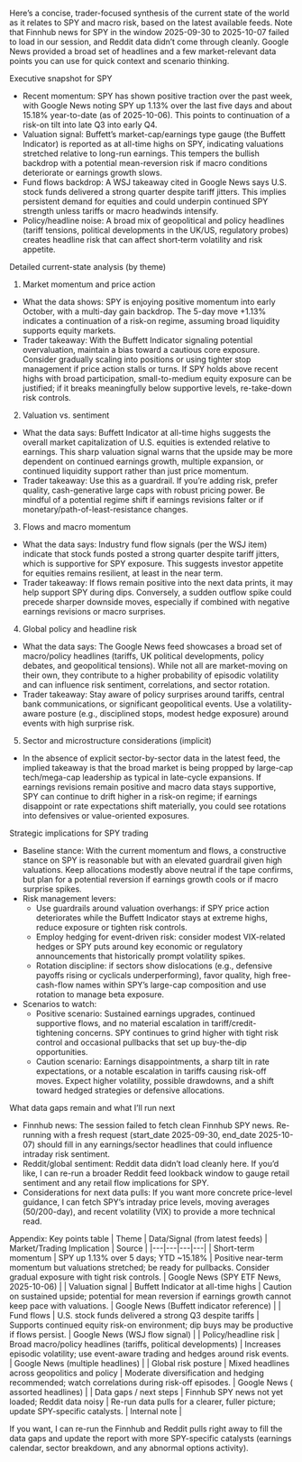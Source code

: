 Here’s a concise, trader-focused synthesis of the current state of the world as it relates to SPY and macro risk, based on the latest available feeds. Note that Finnhub news for SPY in the window 2025-09-30 to 2025-10-07 failed to load in our session, and Reddit data didn’t come through cleanly. Google News provided a broad set of headlines and a few market-relevant data points you can use for quick context and scenario thinking.

Executive snapshot for SPY
- Recent momentum: SPY has shown positive traction over the past week, with Google News noting SPY up 1.13% over the last five days and about 15.18% year-to-date (as of 2025-10-06). This points to continuation of a risk-on tilt into late Q3 into early Q4.
- Valuation signal: Buffett’s market-cap/earnings type gauge (the Buffett Indicator) is reported as at all-time highs on SPY, indicating valuations stretched relative to long-run earnings. This tempers the bullish backdrop with a potential mean-reversion risk if macro conditions deteriorate or earnings growth slows.
- Fund flows backdrop: A WSJ takeaway cited in Google News says U.S. stock funds delivered a strong quarter despite tariff jitters. This implies persistent demand for equities and could underpin continued SPY strength unless tariffs or macro headwinds intensify.
- Policy/headline noise: A broad mix of geopolitical and policy headlines (tariff tensions, political developments in the UK/US, regulatory probes) creates headline risk that can affect short‑term volatility and risk appetite.

Detailed current-state analysis (by theme)

1) Market momentum and price action
- What the data shows: SPY is enjoying positive momentum into early October, with a multi-day gain backdrop. The 5-day move +1.13% indicates a continuation of a risk-on regime, assuming broad liquidity supports equity markets.
- Trader takeaway: With the Buffett Indicator signaling potential overvaluation, maintain a bias toward a cautious core exposure. Consider gradually scaling into positions or using tighter stop management if price action stalls or turns. If SPY holds above recent highs with broad participation, small-to-medium equity exposure can be justified; if it breaks meaningfully below supportive levels, re-take-down risk controls.

2) Valuation vs. sentiment
- What the data says: Buffett Indicator at all-time highs suggests the overall market capitalization of U.S. equities is extended relative to earnings. This sharp valuation signal warns that the upside may be more dependent on continued earnings growth, multiple expansion, or continued liquidity support rather than just price momentum.
- Trader takeaway: Use this as a guardrail. If you’re adding risk, prefer quality, cash-generative large caps with robust pricing power. Be mindful of a potential regime shift if earnings revisions falter or if monetary/path-of-least-resistance changes.

3) Flows and macro momentum
- What the data says: Industry fund flow signals (per the WSJ item) indicate that stock funds posted a strong quarter despite tariff jitters, which is supportive for SPY exposure. This suggests investor appetite for equities remains resilient, at least in the near term.
- Trader takeaway: If flows remain positive into the next data prints, it may help support SPY during dips. Conversely, a sudden outflow spike could precede sharper downside moves, especially if combined with negative earnings revisions or macro surprises.

4) Global policy and headline risk
- What the data says: The Google News feed showcases a broad set of macro/policy headlines (tariffs, UK political developments, policy debates, and geopolitical tensions). While not all are market-moving on their own, they contribute to a higher probability of episodic volatility and can influence risk sentiment, correlations, and sector rotation.
- Trader takeaway: Stay aware of policy surprises around tariffs, central bank communications, or significant geopolitical events. Use a volatility-aware posture (e.g., disciplined stops, modest hedge exposure) around events with high surprise risk.

5) Sector and microstructure considerations (implicit)
- In the absence of explicit sector-by-sector data in the latest feed, the implied takeaway is that the broad market is being propped by large-cap tech/mega-cap leadership as typical in late-cycle expansions. If earnings revisions remain positive and macro data stays supportive, SPY can continue to drift higher in a risk-on regime; if earnings disappoint or rate expectations shift materially, you could see rotations into defensives or value-oriented exposures.

Strategic implications for SPY trading
- Baseline stance: With the current momentum and flows, a constructive stance on SPY is reasonable but with an elevated guardrail given high valuations. Keep allocations modestly above neutral if the tape confirms, but plan for a potential reversion if earnings growth cools or if macro surprise spikes.
- Risk management levers:
  - Use guardrails around valuation overhangs: if SPY price action deteriorates while the Buffett Indicator stays at extreme highs, reduce exposure or tighten risk controls.
  - Employ hedging for event-driven risk: consider modest VIX-related hedges or SPY puts around key economic or regulatory announcements that historically prompt volatility spikes.
  - Rotation discipline: if sectors show dislocations (e.g., defensive payoffs rising or cyclicals underperforming), favor quality, high free-cash-flow names within SPY’s large-cap composition and use rotation to manage beta exposure.
- Scenarios to watch:
  - Positive scenario: Sustained earnings upgrades, continued supportive flows, and no material escalation in tariff/credit-tightening concerns. SPY continues to grind higher with tight risk control and occasional pullbacks that set up buy-the-dip opportunities.
  - Caution scenario: Earnings disappointments, a sharp tilt in rate expectations, or a notable escalation in tariffs causing risk-off moves. Expect higher volatility, possible drawdowns, and a shift toward hedged strategies or defensive allocations.

What data gaps remain and what I’ll run next
- Finnhub news: The session failed to fetch clean Finnhub SPY news. Re-running with a fresh request (start_date 2025-09-30, end_date 2025-10-07) should fill in any earnings/sector headlines that could influence intraday risk sentiment.
- Reddit/global sentiment: Reddit data didn’t load cleanly here. If you’d like, I can re-run a broader Reddit feed lookback window to gauge retail sentiment and any retail flow implications for SPY.
- Considerations for next data pulls: If you want more concrete price-level guidance, I can fetch SPY’s intraday price levels, moving averages (50/200-day), and recent volatility (VIX) to provide a more technical read.

Appendix: Key points table
| Theme | Data/Signal (from latest feeds) | Market/Trading Implication | Source |
|---|---|---|---|
| Short-term momentum | SPY up 1.13% over 5 days; YTD ~15.18% | Positive near-term momentum but valuations stretched; be ready for pullbacks. Consider gradual exposure with tight risk controls. | Google News (SPY ETF News, 2025-10-06) |
| Valuation signal | Buffett Indicator at all-time highs | Caution on sustained upside; potential for mean reversion if earnings growth cannot keep pace with valuations. | Google News (Buffett indicator reference) |
| Fund flows | U.S. stock funds delivered a strong Q3 despite tariffs | Supports continued equity risk-on environment; dip buys may be productive if flows persist. | Google News (WSJ flow signal) |
| Policy/headline risk | Broad macro/policy headlines (tariffs, political developments) | Increases episodic volatility; use event-aware trading and hedges around risk events. | Google News (multiple headlines) |
| Global risk posture | Mixed headlines across geopolitics and policy | Moderate diversification and hedging recommended; watch correlations during risk-off episodes. | Google News ( assorted headlines) |
| Data gaps / next steps | Finnhub SPY news not yet loaded; Reddit data noisy | Re-run data pulls for a clearer, fuller picture; update SPY-specific catalysts. | Internal note |

If you want, I can re-run the Finnhub and Reddit pulls right away to fill the data gaps and update the report with more SPY-specific catalysts (earnings calendar, sector breakdown, and any abnormal options activity).